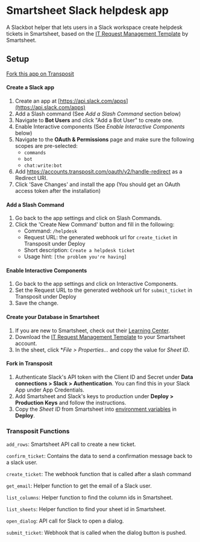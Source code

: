 # Smartsheet Slack helpdesk app

A Slackbot helper that lets users in a Slack workspace create helpdesk tickets in Smartsheet, based on the [IT Request Management Template](https://www.smartsheet.com/marketplace/templates/it-request-management) by Smartsheet.

## Setup

[Fork this app on Transposit](https://console.transposit.com/t/transposit-sample/smartsheet_slack_helpdesk?fork=true)

#### Create a Slack app

1. Create an app at [https://api.slack.com/apps](https://api.slack.com/apps)
2. Add a Slash command (See _Add a Slash Command_ section below)
3. Navigate to **Bot Users** and click "Add a Bot User" to create one.
4. Enable Interactive components (See _Enable Interactive Components_ below)
5. Navigate to the **OAuth & Permissions** page and make sure the following scopes are pre-selected:
   - `commands`
   - `bot`
   - `chat:write:bot`
6. Add https://accounts.transposit.com/oauth/v2/handle-redirect as a Redirect URI.
7. Click 'Save Changes' and install the app (You should get an OAuth access token after the installation)

#### Add a Slash Command

1. Go back to the app settings and click on Slash Commands.
1. Click the 'Create New Command' button and fill in the following:
   - Command: `/helpdesk`
   - Request URL: the generated webhook url for `create_ticket` in Transposit under Deploy
   - Short description: `Create a helpdesk ticket`
   - Usage hint: `[the problem you're having]`

#### Enable Interactive Components

1. Go back to the app settings and click on Interactive Components.
2. Set the Request URL to the generated webhook url for `submit_ticket` in Transposit under Deploy
3. Save the change.

#### Create your Database in Smartsheet

1. If you are new to Smartsheet, check out their [Learning Center](https://help.smartsheet.com/).
2. Download the [IT Request Management Template](https://www.smartsheet.com/marketplace/templates/it-request-management) to your Smartsheet account.
3. In the sheet, click \*_File > Properties..._ and copy the value for _Sheet ID_.

#### Fork in Transposit

1. Authenticate Slack's API token with the Client ID and Secret under **Data connections > Slack > Authentication**. You can find this in your Slack App under App Credentials.
2. Add Smartsheet and Slack's keys to production under **Deploy > Production Keys** and follow the instructions.
3. Copy the _Sheet ID_ from Smartsheet into [environment variables](https://www.transposit.com/docs/building/environment-variables/) in **Deploy**.

### Transposit Functions

`add_rows`: Smartsheet API call to create a new ticket.

`confirm_ticket`: Contains the data to send a confirmation message back to a slack user.

`create_ticket`: The webhook function that is called after a slash command

`get_email`: Helper function to get the email of a Slack user.

`list_columns`: Helper function to find the column ids in Smartsheet.

`list_sheets`: Helper function to find your sheet id in Smartsheet.

`open_dialog`: API call for Slack to open a dialog.

`submit_ticket`: Webhook that is called when the dialog button is pushed.
